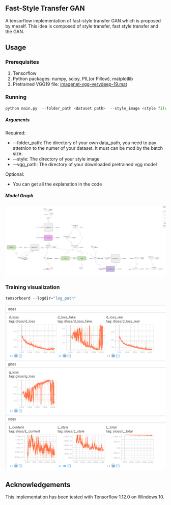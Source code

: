 ## Fast-Style Transfer GAN

A tensorflow implementation of fast-style transfer GAN  which is proposed by meself. This idea is composed of style transfer, fast style transfer and the GAN.



## Usage

### Prerequisites

1. Tensorflow
2. Python packages: numpy, scipy, PIL(or Pillow), matplotlib
3. Pretrained VGG19 file: [imagenet-vgg-verydeep-19.mat](http://www.vlfeat.org/matconvnet/models/imagenet-vgg-verydeep-19.mat)

### Running

```python
python main.py  --folder_path <dataset path>  --style_image <style file>       --vgg_path <vgg path>
```

##### Arguments

Required:

* --folder_path: The directory of your own data_path, you need to pay attetnion to the numer of your dataset. It must can be mod by the batch size.
* --style: The directory of your style image
* --vgg_path: The directory of your downloaded pretrained vgg model

Optional:

* You can get all the explanation in the code

##### Model Graph

![model graph](./logs/model_graph.png)

### Training visualization

```python
tensorboard --logdir="log_path"
```

![tensorboard.png](./logs/tensorboard.png)



## Acknowledgements

This implementation has been tested with Tensorflow 1.12.0 on Windows 10.